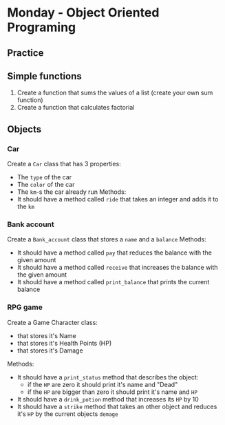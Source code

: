 # Monday - Object Oriented Programing

## Practice

## Simple functions 
1. Create a function that sums the values of a list (create your own sum function)
2. Create a function that calculates factorial

## Objects
### Car
Create a `Car` class that has 3 properties:
 - The `type` of the car
 - The `color` of the car
 - The `km`-s the car already run
Methods:
 - It should have a method called `ride` that takes an integer and adds it to the `km`

### Bank account
Create a `Bank_account` class that stores a `name` and a `balance`
Methods:
 - It should have a method called `pay` that reduces the balance with the given amount
 - It should have a method called `receive` that increases the balance with the given amount
 - It should have a method called `print_balance` that prints the current balance

### RPG game
Create a Game Character class:
 - that stores it's Name
 - that stores it's Health Points (HP)
 - that stores it's Damage

Methods:
 - It should have a `print_status` method that describes the object:
   - if the `HP` are zero it should print it's name and "Dead"
   - if the `HP` are bigger than zero it should print it's name and `HP`
 - It should have a `drink_potion` method that increases its `HP` by 10
 - It should have a `strike` method that takes an other object and reduces it's `HP` by the current objects `demage` 

